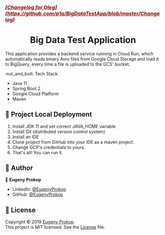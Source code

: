 <h3><span style="text-decoration: underline; color: #800000;"><em><strong>[Changelog for Oleg](https://github.com/p1q/BigDataTestApp/blob/master/Changelog)</strong></em></span></h3>

<h1 align="center">Big Data Test Application</h1>
<p>This application provides a backend service running in Cloud Run​, which automatically reads ​binary Avro​ files from Google Cloud Storage and load it to BigQuery, every time a file is uploaded to the GCS' bucket.</p>
:nut_and_bolt: Tech Stack

- Java 11
- Spring Boot 2
- Google Cloud Platform
- Maven

## :rocket: Project Local Deployment
1. Install JDK 11 and set correct JAVA_HOME variable
2. Install Git (distributed version control system)
3. Install an IDE
4. Clone project from GitHub into your IDE as a maven project.
5. Change GCP's credentials to yours.
6. That's all! You can run it.

## :man: Author

👤 **Eugeny Prokop**

- LinkedIn: [@EugenyProkop](https://www.linkedin.com/in/eugeny-prokop)
- GitHub: [@EugenyProkop](https://github.com/p1q)

## :scroll: License

Copyright © 2019 [Eugeny Prokop](https://github.com/p1q).<br />
This project is MIT licensed. See the [License](https://github.com/p1q/BigDataTestApp/blob/master/LICENSE) file.
